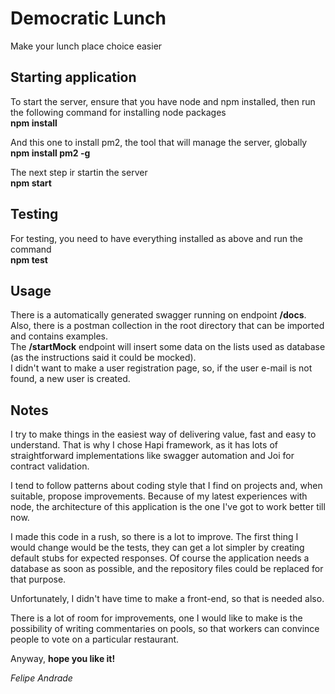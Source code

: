 # Democratic Lunch  
Make your lunch place choice easier  

## Starting application  
To start the server, ensure that you have node and npm installed, then run the following command for installing node packages  
**npm install**  

And this one to install pm2, the tool that will manage the server, globally  
**npm install pm2 -g**  

The next step ir startin the server  
**npm start**  

## Testing  
For testing, you need to have everything installed as above and run the command  
**npm test**  

## Usage
There is a automatically generated swagger running on endpoint **/docs**. Also, there is a postman collection in the root directory that can be imported and contains examples.  
The **/startMock** endpoint will insert some data on the lists used as database (as the instructions said it could be mocked).  
I didn't want to make a user registration page, so, if the user e-mail is not found, a new user is created.

## Notes  

I try to make things in the easiest way of delivering value, fast and easy to understand. That is why I chose Hapi framework, as it has lots of straightforward implementations like swagger automation and Joi for contract validation.  

I tend to follow patterns about coding style that I find on projects and, when suitable, propose improvements. Because of my latest experiences with node, the architecture of this application is the one I've got to work better till now.

I made this code in a rush, so there is a lot to improve. The first thing I would change would be the tests, they can get a lot simpler by creating default stubs for expected responses. Of course the application needs a database as soon as possible, and the repository files could be replaced for that purpose.  

Unfortunately, I didn't have time to make a front-end, so that is needed also.

There is a lot of room for improvements, one I would like to make is the possibility of writing commentaries on pools, so that workers can convince people to vote on a particular restaurant.

Anyway, **hope you like it!**

*Felipe Andrade*
